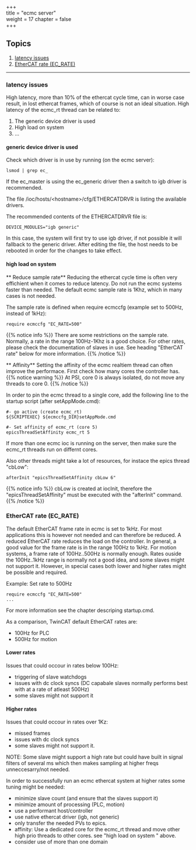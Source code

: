 +++  
title = "ecmc server"   
weight = 17
chapter = false  
+++

## Topics
1. [latency issues](#latency-issues)
2. [EtherCAT rate (EC_RATE)](#EtherCAT-rate-(EC_RATE))

---

### latency issues

High latency, more than 10% of the ethercat cycle time, can in worse case result, in lost ethercat frames, which of course is not an ideal situation. High latency of the ecmc_rt thread can be related to:
1. The generic device driver is used
2. High load on system
3. ...

#### generic device driver is used
Check which driver is in use by running (on the ecmc server):
```
lsmod | grep ec_
```
If the ec_master is using the ec_generic driver then a switch to igb driver is recommended.

The file /ioc/hosts/\<hostname\>/cfg/ETHERCATDRVR is listing the available drivers.

The recommended contents of the ETHERCATDRVR file is:
```
DEVICE_MODULES="igb generic"
```
In this case, the system will first try to use igb driver, if not possible it will fallback to the generic driver.
After editing the file, the host needs to be rebooted in order for the changes to take effect.

#### high load on system

** Reduce sample rate**
Reducing the ethercat cycle time is often very effichient when it comes to reduce latency. Do not run the ecmc systems faster than needed.
The default ecmc sample rate is 1Khz, which in many cases is not needed.

The sample rate is defined when require ecmccfg (example set to 500Hz, instead of 1kHz):
```
require ecmccfg "EC_RATE=500"
```
{{% notice info %}}
There are some restrictions on the sample rate. Normally, a rate in the range 100Hz-1Khz is a good choice. For other rates, please check the documentation of slaves in use. See heading "EtherCAT rate" below for more information.
{{% /notice %}}

** Affinity**
Setting the affinity of the ecmc realtiem thread can often improve the performace. First check how many cores the controller has. 
{{% notice warning %}}
At PSI, core 0 is always isolated, do not move any threads to core 0.
{{% /notice %}}

In order to pin the ecmc thread to a single core, add the following line to the startup script (after setAppMode.cmd):
```
#- go active (create ecmc_rt)
${SCRIPTEXEC} ${ecmccfg_DIR}setAppMode.cmd

#- Set affinity of ecmc_rt (core 5)
epicsThreadSetAffinity ecmc_rt 5
```
If more than one ecmc ioc is running on the server, then make sure the ecmc_rt threads run on differnt cores.

Also other threads might take a lot of resources, for instace the epics thread "cbLow": 
```
afterInit "epicsThreadSetAffinity cbLow 6"
```
{{% notice info %}}
cbLow is created at iocInit, therefore the "epicsThreadSetAffinity" must be executed with the "afterInit" command.
{{% /notice %}}

### EtherCAT rate (EC_RATE)
The default EtherCAT frame rate in ecmc is set to 1kHz. For most applications this is however not needed and can therefore be reduced. A reduced EtherCAT rate reduces the load on the controller. In general, a good value for the frame rate is in the range 100Hz to 1kHz. For motion systems, a frame rate of 100Hz..500Hz is normally enough. Rates ouside the 100Hz..1kHz range is normally not a good idea, and some slaves might not support it. However, in special cases both lower and higher rates might be possible and required.

Example: Set rate to 500Hz
```
require ecmccfg "EC_RATE=500"
...
```
For more information see the chapter descriping startup.cmd.

As a comparison, TwinCAT default EtherCAT rates are:
* 100Hz for PLC
* 500Hz for motion

#### Lower rates
Issues that could occour in rates below 100Hz:
* triggering of slave watchdogs
* issues with dc clock syncs (DC capabale slaves normally performs best with at a rate of atleast 500Hz)
* some slaves might not support it

#### Higher rates
Issues that could occour in rates over 1Kz:
* missed frames
* issues with dc clock syncs
* some slaves might not support it.

NOTE: Some slave might support a high rate but could have built in signal filters of several ms which then makes sampling at higher freqs unneccesarry/not needed.

In order to successfully run an ecmc ethercat system at higher rates some tuning might be needed:
* minimize slave count (and ensure that the slaves support it)
* minimize amount of processing (PLC, motion)
* use a performant host/controller
* use native ethercat driver (igb, not generic)
* only transfer the needed PVs to epics.
* affinity: Use a dedicated core for the ecmc_rt thread and move other high prio threads to other cores. see "high load on system
" above.
* consider use of more than one domain
